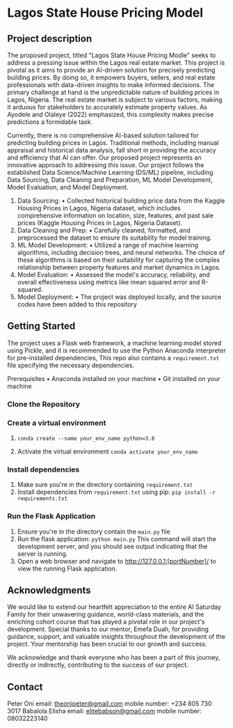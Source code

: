 # Lagos State House Pricing Model


## Project description 
The proposed project, titled "Lagos State House Pricing Modle" seeks to address a pressing issue within the Lagos real estate market. This project is pivotal as it aims to provide an AI-driven solution for precisely predicting building prices. By doing so, it empowers buyers, sellers, and real estate professionals with data-driven insights to make informed decisions. The primary challenge at hand is the unpredictable nature of building prices in Lagos, Nigeria. The real estate market is subject to various factors, making it arduous for stakeholders to accurately estimate property values. As Ayodele and Olaleye (2022) emphasized, this complexity makes precise predictions a formidable task.

Currently, there is no comprehensive AI-based solution tailored for predicting building prices in Lagos. Traditional methods, including manual appraisal and historical data analysis, fall short in providing the accuracy and efficiency that AI can offer. Our proposed project represents an innovative approach to addressing this issue. Our project follows the established Data Science/Machine Learning (DS/ML) pipeline, including Data Sourcing, Data Cleaning and Preparation, ML Model Development, Model Evaluation, and Model Deployment.

1.	Data Sourcing:
•	Collected historical building price data from the Kaggle Housing Prices in Lagos, Nigeria dataset, which includes comprehensive information on location, size, features, and past sale prices (Kaggle Housing Prices in Lagos, Nigeria Dataset).
2.	Data Cleaning and Prep:
•	Carefully cleaned, formatted, and preprocessed the dataset to ensure its suitability for model training.
3.	ML Model Development:
•	Utilized a range of machine learning algorithms, including decision trees, and neural networks. The choice of these algorithms is based on their suitability for capturing the complex relationship between property features and market dynamics in Lagos.
4.	Model Evaluation:
•	Assessed the model's accuracy, reliability, and overall effectiveness using metrics like mean squared error and R-squared.
5. Model Deployment:
•	The project was deployed locally, and the source codes have been added to this repository


## Getting Started 
The project uses a Flask web framework, a machine learning model stored using Pickle, and it is recommended to use the Python Anaconda interpreter for pre-installed dependencies, This repo also contains a `requirement.txt` file specifying the necessary dependencies.

Prerequisites
• Anaconda installed on your machine
• Git installed on your machine

### Clone the Repository
### Create a virtual environment
1. ``` conda create --name your_env_name python=3.8 ```

2. Activate the virtual environment
   ``` conda activate your_env_name ```
### Install dependencies
1. Make sure you're in the directory containing `requirement.txt`
2. Install dependencies from `requirement.txt` using pip:
   ``` pip install -r requirements.txt ```

### Run the Flask Application
1. Ensure you're in the directory contain the `main.py` file
2. Run the flask application:
   ``` python main.py ```
   This command will start the development server, and you should see output indicating that the server is running.
3. Open a web browser and navigate to http://127.0.0.1:[portNumber]/ to view the running Flask application.


## Acknowledgments
 We would like to extend our heartfelt appreciation to the entire AI Saturday Family for their unwavering guidance, world-class materials, and the enriching cohort course that has played a pivotal role in our project's development. Special thanks to our mentor, Emefa Duah, for providing guidance, support, and valuable insights throughout the development of the project. Your mentorship has been crucial to our growth and success. 

We acknowledge and thank everyone who has been a part of this journey, directly or indirectly, contributing to the success of our project.

## Contact
Peter Oni
  email: theonipeter@gmail.com
  mobile number: +234 805 730 3017
Babalola Elisha
  email: elitebabson@gmail.com
  mobile number: 08032223140


